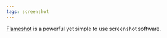 ```yaml
---
tags: screenshot
---
```

[Flameshot](https://github.com/flameshot-org/flameshot) is a powerful yet simple to use screenshot software.